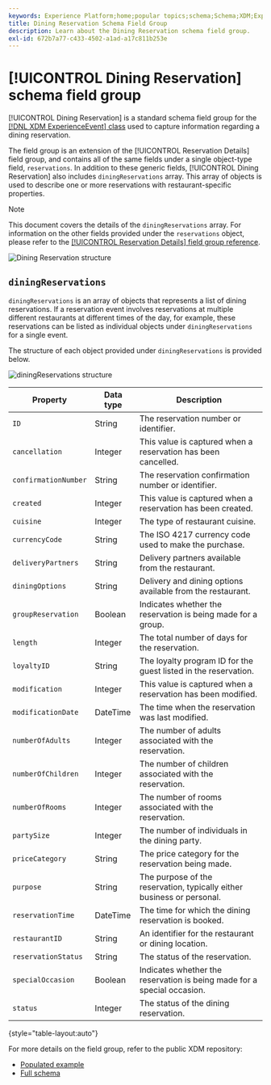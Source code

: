 ```yaml
---
keywords: Experience Platform;home;popular topics;schema;Schema;XDM;ExperienceEvent;fields;schemas;Schemas;Schema design;field group;field group;reservation;dining;
title: Dining Reservation Schema Field Group
description: Learn about the Dining Reservation schema field group.
exl-id: 672b7a77-c433-4502-a1ad-a17c811b253e
---
```

# [!UICONTROL Dining Reservation] schema field group

[!UICONTROL Dining Reservation] is a standard schema field group for the [[!DNL XDM ExperienceEvent] class](../../classes/experienceevent.md) used to capture information regarding a dining reservation.

The field group is an extension of the [!UICONTROL Reservation Details] field group, and contains all of the same fields under a single object-type field, `reservations`. In addition to these generic fields, [!UICONTROL Dining Reservation] also includes `diningReservations` array. This array of objects is used to describe one or more reservations with restaurant-specific properties.

>[!NOTE]
>
>This document covers the details of the `diningReservations` array. For information on the other fields provided under the `reservations` object, please refer to the [[!UICONTROL Reservation Details] field group reference](./reservation-details.md).

![Dining Reservation structure](../../images/field-groups/dining-reservation/structure.png)

## `diningReservations`

`diningReservations` is an array of objects that represents a list of dining reservations. If a reservation event involves reservations at multiple different restaurants at different times of the day, for example, these reservations can be listed as individual objects under `diningReservations` for a single event.

The structure of each object provided under `diningReservations` is provided below.

![diningReservations structure](../../images/field-groups/dining-reservation/diningReservations.png)

| Property | Data type | Description |
| --- | --- | --- |
| `ID` | String | The reservation number or identifier. |
| `cancellation` | Integer | This value is captured when a reservation has been cancelled. |
| `confirmationNumber` | String | The reservation confirmation number or identifier. |
| `created` | Integer | This value is captured when a reservation has been created. |
| `cuisine` | Integer | The type of restaurant cuisine. |
| `currencyCode` | String | The ISO 4217 currency code used to make the purchase. |
| `deliveryPartners` | String | Delivery partners available from the restaurant. |
| `diningOptions` | String | Delivery and dining options available from the restaurant. |
| `groupReservation` | Boolean | Indicates whether the reservation is being made for a group. |
| `length` | Integer | The total number of days for the reservation. |
| `loyaltyID` | String | The loyalty program ID for the guest listed in the reservation. |
| `modification` | Integer | This value is captured when a reservation has been modified. |
| `modificationDate` | DateTime | The time when the reservation was last modified. |
| `numberOfAdults` | Integer | The number of adults associated with the reservation. |
| `numberOfChildren` | Integer | The number of children associated with the reservation. |
| `numberOfRooms` | Integer | The number of rooms associated with the reservation. |
| `partySize` | Integer | The number of individuals in the dining party. |
| `priceCategory` | String | The price category for the reservation being made. |
| `purpose` | String | The purpose of the reservation, typically either business or personal. |
| `reservationTime` | DateTime | The time for which the dining reservation is booked. |
| `restaurantID` | String | An identifier for the restaurant or dining location. |
| `reservationStatus` | String | The status of the reservation. |
| `specialOccasion` | Boolean | Indicates whether the reservation is being made for a special occasion. |
| `status` | Integer | The status of the dining reservation. |

{style="table-layout:auto"}

For more details on the field group, refer to the public XDM repository:

* [Populated example](https://github.com/adobe/xdm/blob/master/components/fieldgroups/experience-event/industry-verticals/experienceevent-dining-reservation.example.1.json)
* [Full schema](https://github.com/adobe/xdm/blob/master/components/fieldgroups/experience-event/industry-verticals/experienceevent-dining-reservation.schema.json)
